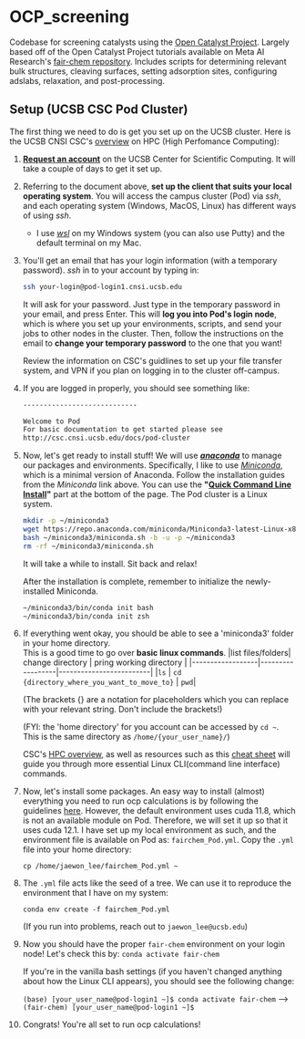 # OCP_screening
Codebase for screening catalysts using the [Open Catalyst Project](https://opencatalystproject.org/index.html). Largely based off of the Open Catalyst Project tutorials available on Meta AI Research's [fair-chem repository](https://github.com/FAIR-Chem/fairchem).
Includes scripts for determining relevant bulk structures, cleaving surfaces, setting adsorption sites, configuring adslabs, relaxation, and post-processing.

## Setup (UCSB CSC Pod Cluster)
The first thing we need to do is get you set up on the UCSB cluster.
Here is the UCSB CNSI CSC's [overview](https://csc.cnsi.ucsb.edu/sites/default/files/2023-01/HPC_Workshop_Winter_23.pdf) on HPC (High Perfomance Computing):

1. [**Request an account**](https://csc.cnsi.ucsb.edu/) on the UCSB Center for Scientific Computing. It will take a couple of days to get it set up.
   
2. Referring to the document above, **set up the client that suits your local operating system**. You will access the campus cluster (Pod) via _ssh_, and each operating system (Windows, MacOS, Linux) has different ways of using _ssh_.
   * I use [_wsl_](https://learn.microsoft.com/en-us/windows/wsl/install) on my Windows system (you can also use Putty) and the default terminal on my Mac.
     
3. You'll get an email that has your login information (with a temporary password). _ssh_ in to your account by typing in:
   ```bash
   ssh your-login@pod-login1.cnsi.ucsb.edu
   ```
   It will ask for your password. Just type in the temporary password in your email, and press Enter.
   This will **log you into Pod's login node**, which is where you set up your environments, scripts, and send your jobs to other nodes in the cluster.
   Then, follow the instructions on the email to **change your temporary password** to the one that you want!
   
   Review the information on CSC's guidlines to set up your file transfer system, and VPN if you plan on logging in to the cluster off-campus.
  
4. If you are logged in properly, you should see something like:
   ```bash
   ----------------------------
   
   Welcome to Pod
   For basic documentation to get started please see
   http://csc.cnsi.ucsb.edu/docs/pod-cluster
   ```
   
5. Now, let's get ready to install stuff! We will use **[_anaconda_](https://docs.conda.io/projects/conda/en/stable/)** to manage our packages and environments.
   Specifically, I like to use [_Miniconda_](https://docs.anaconda.com/miniconda/), which is a minimal version of Anaconda.
   Follow the installation guides from the _Miniconda_ link above. You can use the **"[Quick Command Line Install](https://docs.anaconda.com/miniconda/#quick-command-line-install)"** part at the bottom of the page. The Pod cluster is a Linux system.
   
   ```bash
   mkdir -p ~/miniconda3
   wget https://repo.anaconda.com/miniconda/Miniconda3-latest-Linux-x86_64.sh -O ~/miniconda3/miniconda.sh
   bash ~/miniconda3/miniconda.sh -b -u -p ~/miniconda3
   rm -rf ~/miniconda3/miniconda.sh
   ```
   It will take a while to install. Sit back and relax!

   After the installation is complete, remember to initialize the newly-installed Miniconda.
   ```bash
   ~/miniconda3/bin/conda init bash
   ~/miniconda3/bin/conda init zsh
   ```
   
6. If everything went okay, you should be able to see a 'miniconda3' folder in your home directory.\
   This is a good time to go over **basic linux commands**.
    |list files/folders| change directory | pring working directory |
    |------------------|------------------|-------------------------|
    |`ls`              | `cd {directory_where_you_want_to_move_to}` | `pwd`|
    
    (The brackets {} are a notation for placeholders which you can replace with your relevant string. Don't include the brackets!)
   
    (FYI: the 'home directory' for you account can be accessed by `cd ~`. This is the same directory as `/home/{your_user_name}/`)

    CSC's [HPC overview](https://csc.cnsi.ucsb.edu/sites/default/files/2023-01/HPC_Workshop_Winter_23.pdf), as well as resources such as this [cheat sheet](https://www.stationx.net/linux-command-line-cheat-sheet/) will guide you through more essential Linux CLI(command line interface) commands.

7. Now, let's install some packages. An easy way to install (almost) everything you need to run ocp calculations is by following the guidelines [here](https://fair-chem.github.io/core/install.html). However, the default environment uses cuda 11.8, which is not an available module on Pod. Therefore, we will set it up so that it uses cuda 12.1. I have set up my local environment as such, and the environment file is available on Pod as: `fairchem_Pod.yml`.
   Copy the `.yml` file into your home directory:
   
   `cp /home/jaewon_lee/fairchem_Pod.yml ~`
   
8. The `.yml` file acts like the seed of a tree. We can use it to reproduce the environment that I have on my system:
    
   `conda env create -f fairchem_Pod.yml`
   
   (If you run into problems, reach out to `jaewon_lee@ucsb.edu`)
   
10. Now you should have the proper `fair-chem` environment on your login node! Let's check this by:
    `conda activate fair-chem`

    If you're in the vanilla bash settings (if you haven't changed anything about how the Linux CLI appears), you should see the following change:
   
    `(base) [your_user_name@pod-login1 ~]$ conda activate fair-chem` ⟶ `(fair-chem) [your_user_name@pod-login1 ~]$`

11. Congrats! You're all set to run ocp calculations!
   
